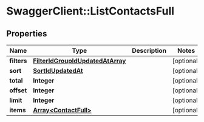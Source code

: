 # SwaggerClient::ListContactsFull

## Properties
Name | Type | Description | Notes
------------ | ------------- | ------------- | -------------
**filters** | [**FilterIdGroupIdUpdatedAtArray**](FilterIdGroupIdUpdatedAtArray.md) |  | [optional] 
**sort** | [**SortIdUpdatedAt**](SortIdUpdatedAt.md) |  | [optional] 
**total** | **Integer** |  | [optional] 
**offset** | **Integer** |  | [optional] 
**limit** | **Integer** |  | [optional] 
**items** | [**Array&lt;ContactFull&gt;**](ContactFull.md) |  | [optional] 


